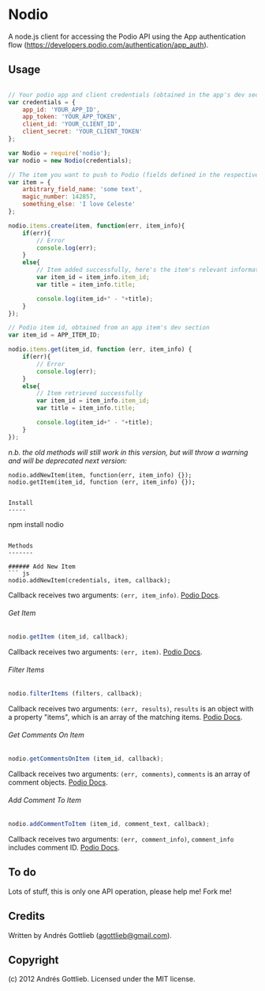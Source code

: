 Nodio
======

A node.js client for accessing the Podio API using the App authentication flow (https://developers.podio.com/authentication/app_auth).

Usage
-----

``` js

// Your podio app and client credentials (obtained in the app's dev section and in https://developers.podio.com/api-key, respectively)
var credentials = {
    app_id: 'YOUR_APP_ID',
    app_token: 'YOUR_APP_TOKEN',
    client_id: 'YOUR_CLIENT_ID',
    client_secret: 'YOUR_CLIENT_TOKEN'
};

var Nodio = require('nodio');
var nodio = new Nodio(credentials);

// The item you want to push to Podio (fields defined in the respective app)
var item = {
    arbitrary_field_name: 'some text',
    magic_number: 142857,
    something_else: 'I love Celeste'
};

nodio.items.create(item, function(err, item_info){
    if(err){
        // Error
        console.log(err);
    }
    else{
        // Item added successfully, here's the item's relevant information
        var item_id = item_info.item_id;
        var title = item_info.title;

        console.log(item_id+" - "+title);
    }
});

// Podio item id, obtained from an app item's dev section
var item_id = APP_ITEM_ID;

nodio.items.get(item_id, function (err, item_info) {
    if(err){
        // Error
        console.log(err);
    }
    else{
        // Item retrieved successfully
        var item_id = item_info.item_id;
        var title = item_info.title;

        console.log(item_id+" - "+title);
    }
});
```

*n.b. the old methods will still work in this version, but will throw a warning and will be deprecated next version:*

```
nodio.addNewItem(item, function(err, item_info) {});
nodio.getItem(item_id, function (err, item_info) {});
```


```

Install
-----

```
npm install nodio
```

Methods
-------

###### Add New Item
``` js
nodio.addNewItem(credentials, item, callback);
```
Callback receives two arguments: `(err, item_info)`. [Podio Docs](https://developers.podio.com/doc/items/add-new-item-22362).

###### Get Item
```js
nodio.getItem (item_id, callback);
```
Callback receives two arguments: `(err, item)`. [Podio Docs](https://developers.podio.com/doc/items/get-item-22360).

###### Filter Items
```js
nodio.filterItems (filters, callback);
```
Callback receives two arguments: `(err, results)`, `results` is an object with a property "items", which is an array of the matching items. [Podio Docs](https://developers.podio.com/doc/items/filter-items-4496747).

###### Get Comments On Item
```js
nodio.getCommentsOnItem (item_id, callback);
```
Callback receives two arguments: `(err, comments)`, `comments` is an array of comment objects. [Podio Docs](https://developers.podio.com/doc/comments/get-comments-on-object-22371).


###### Add Comment To Item
```js
nodio.addCommentToItem (item_id, comment_text, callback);
```
Callback receives two arguments: `(err, comment_info)`, `comment_info` includes comment ID. [Podio Docs](https://developers.podio.com/doc/comments/add-comment-to-object-22340).


To do
-----

Lots of stuff, this is only one API operation, please help me! Fork me!

Credits
-------

Written by Andrés Gottlieb (agottlieb@gmail.com).

Copyright
---------

(c) 2012 Andrés Gottlieb. Licensed under the MIT license.